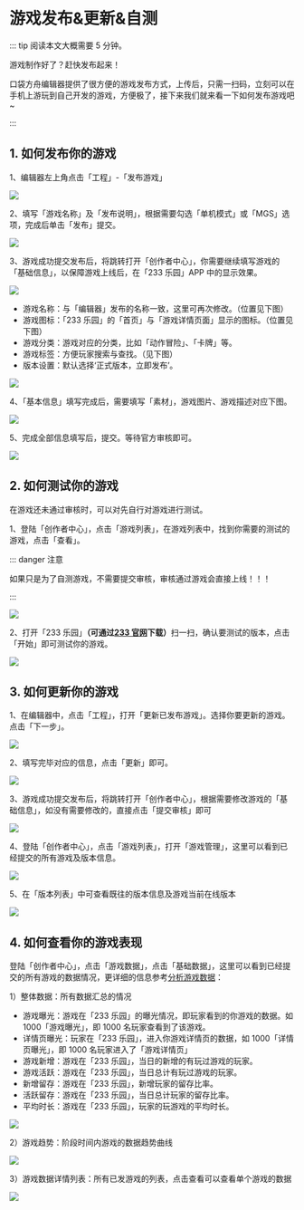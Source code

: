 # 游戏发布&更新&自测

::: tip 阅读本文大概需要 5 分钟。

游戏制作好了？赶快发布起来！

口袋方舟编辑器提供了很方便的游戏发布方式，上传后，只需一扫码，立刻可以在手机上游玩到自己开发的游戏，方便极了，接下来我们就来看一下如何发布游戏吧~

:::

## 1. 如何发布你的游戏

1、编辑器左上角点击「工程」-「发布游戏」

![](https://cdn.233xyx.com/athena/online/aab9c78c66874fd2b098a1cfeb59b993_11845229.webp)

2、填写「游戏名称」及「发布说明」，根据需要勾选「单机模式」或「MGS」选项，完成后单击「发布」提交。

![](https://cdn.233xyx.com/athena/online/efe73b21504b45889d7e66d7d6643a39_11597048.webp)

3、游戏成功提交发布后，将跳转打开「创作者中心」，你需要继续填写游戏的「基础信息」，以保障游戏上线后，在「233 乐园」APP 中的显示效果。

![](https://cdn.233xyx.com/athena/online/ee91db4fa3df41c0af8d58674b0bd691_11597049.webp)

- 游戏名称：与「编辑器」发布的名称一致，这里可再次修改。（位置见下图）
- 游戏图标：「233 乐园」的「首页」与「游戏详情页面」显示的图标。（位置见下图）
- 游戏分类：游戏对应的分类，比如「动作冒险」、「卡牌」等。
- 游戏标签：方便玩家搜索与查找。（见下图）
- 版本设置：默认选择‘正式版本，立即发布’。

![](https://cdn.233xyx.com/athena/online/15db964ad9d84c1387e9656286324588_11845236.webp)

4、「基本信息」填写完成后，需要填写「素材」，游戏图片、游戏描述对应下图。

![](https://cdn.233xyx.com/athena/online/a7ff6f2f69234da5be7f73d9f8cced64_11845237.webp)

5、完成全部信息填写后，提交。等待官方审核即可。

![](https://cdn.233xyx.com/athena/online/daf57dd6cf984f67bea4f6266a6a97f7_11597050.webp)

## 2. 如何测试你的游戏

在游戏还未通过审核时，可以对先自行对游戏进行测试。

1、登陆「创作者中心」，点击「游戏列表」，在游戏列表中，找到你需要的测试的游戏，点击「查看」。

::: danger 注意

如果只是为了自测游戏，不需要提交审核，审核通过游戏会直接上线！！！

:::

![](https://cdn.233xyx.com/athena/online/15aec9f2ef114458a41e5fd8ad90e67c_11597051.webp)

2、打开「233 乐园」<strong>（可通过</strong><strong>[233 官网](https://www.233leyuan.com/)</strong><strong>下载）</strong>扫一扫，确认要测试的版本，点击「开始」即可测试你的游戏。

![](https://wstatic-a1.233leyuan.com/productdocs/static/boxcn70RymieTzRQGEyj6POk3lg.gif)

## 3. 如何更新你的游戏

1、在编辑器中，点击「工程」，打开「更新已发布游戏」。选择你要更新的游戏。点击「下一步」。

![](https://cdn.233xyx.com/athena/online/19e20406f56841baa37f35f15400fd7d_11845244.webp)

2、填写完毕对应的信息，点击「更新」即可。

![](https://cdn.233xyx.com/athena/online/cfce64d863094d3ea019f720a21667cd_11845245.webp)

3、游戏成功提交发布后，将跳转打开「创作者中心」，根据需要修改游戏的「基础信息」，如没有需要修改的，直接点击「提交审核」即可

![](https://cdn.233xyx.com/athena/online/ee91db4fa3df41c0af8d58674b0bd691_11597049.webp)

4、登陆「创作者中心」，点击「游戏列表」，打开「游戏管理」，这里可以看到已经提交的所有游戏及版本信息。

![](https://cdn.233xyx.com/athena/online/f46cccfb107949029b28da7fb9dad1a1_11845247.webp)

5、在「版本列表」中可查看既往的版本信息及游戏当前在线版本

![](https://cdn.233xyx.com/athena/online/a8e60bbfe18a431899b3cbf75ce54b02_11845248.webp)

## 4. 如何查看你的游戏表现

登陆「创作者中心」，点击「游戏数据」，点击「基础数据」，这里可以看到已经提交的所有游戏的数据情况，更详细的信息参考[分析游戏数据](https://docs.ark.online/CreatorPortal/Analytics.html)：

1）整体数据：所有数据汇总的情况

- 游戏曝光：游戏在「233 乐园」的曝光情况，即玩家看到的你游戏的数据。如 1000「游戏曝光」，即 1000 名玩家查看到了该游戏。
- 详情页曝光：玩家在「233 乐园」，进入你游戏详情页的数据，如 1000「详情页曝光」，即 1000 名玩家进入了「游戏详情页」
- 游戏新增：游戏在「233 乐园」，当日的新增的有玩过游戏的玩家。
- 游戏活跃：游戏在「233 乐园」，当日总计有玩过游戏的玩家。
- 新增留存：游戏在「233 乐园」，新增玩家的留存比率。
- 活跃留存：游戏在「233 乐园」，当日总计玩家的留存比率。
- 平均时长：游戏在「233 乐园」，玩家的玩游戏的平均时长。

![](https://cdn.233xyx.com/athena/online/827756c1a2bf4613b4fb396ee837b54c_11845253.webp)

2）游戏趋势：阶段时间内游戏的数据趋势曲线

![](https://cdn.233xyx.com/athena/online/0b59e46fe0cd4d85a30fdca82735d7fc_11845254.webp)

3）游戏数据详情列表：所有已发游戏的列表，点击查看可以查看单个游戏的数据

![](https://cdn.233xyx.com/athena/online/bf861b247a514f9691f3f9d8b641c549_11845255.webp)
